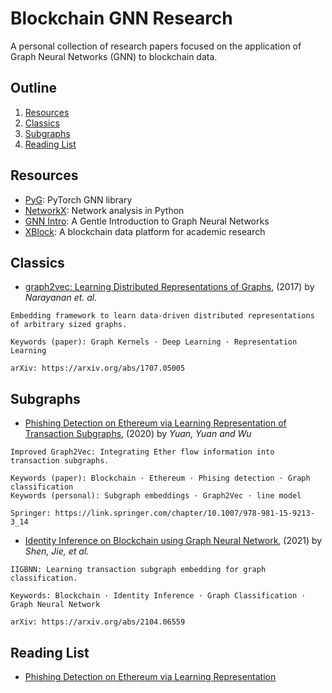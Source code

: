# Blockchain GNN Research

A personal collection of research papers focused on the application of Graph Neural Networks (GNN) to blockchain data.


## Outline
1. [Resources](#resources)
2. [Classics](#classics)
3. [Subgraphs](#subgraphs)
4. [Reading List](#reading-list)


## Resources <a name="resources"></a>
* [PyG](https://github.com/pyg-team/pytorch_geometric): PyTorch GNN library
* [NetworkX](https://networkx.org/documentation/stable/reference/introduction.html): Network analysis in Python
* [GNN Intro](https://distill.pub/2021/gnn-intro/): A Gentle Introduction to Graph Neural Networks
* [XBlock](http://xblock.pro/#/): A blockchain data platform for academic research


## Classics <a name="classics"></a>
* [graph2vec: Learning Distributed Representations of Graphs](https://github.com/christam96/Blockchain-GNN-Research/blob/main/papers/graph2vec%20(July%202017).pdf), (2017) by *Narayanan et. al.*
```
Embedding framework to learn data-driven distributed representations of arbitrary sized graphs.

Keywords (paper): Graph Kernels · Deep Learning · Representation Learning

arXiv: https://arxiv.org/abs/1707.05005
```

## Subgraphs <a name="subgraphs"></a>
* [Phishing Detection on Ethereum via Learning Representation of Transaction Subgraphs](https://github.com/christam96/Blockchain-GNN-Research/blob/main/papers/Improved%20graph2vec%20(Nov%202021).pdf), (2020) by *Yuan, Yuan and Wu*
```
Improved Graph2Vec: Integrating Ether flow information into transaction subgraphs.

Keywords (paper): Blockchain · Ethereum · Phising detection · Graph classification
Keywords (personal): Subgraph embeddings · Graph2Vec · line model

Springer: https://link.springer.com/chapter/10.1007/978-981-15-9213-3_14
```

* [Identity Inference on Blockchain using Graph Neural Network](https://github.com/christam96/Blockchain-GNN-Research/blob/main/papers/I%5E2BGNN%20(April%202021).pdf), (2021) by *Shen, Jie, et al.*
```
IIGBNN: Learning transaction subgraph embedding for graph classification.

Keywords: Blockchain · Identity Inference · Graph Classification · Graph Neural Network

arXiv: https://arxiv.org/abs/2104.06559
```


## Reading List <a name="reading-list"></a>
* [Phishing Detection on Ethereum via Learning Representation](https://link.springer.com/chapter/10.1007/978-981-15-9213-3_14)

